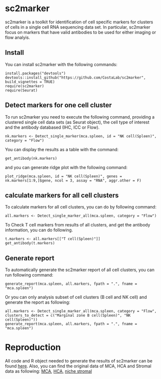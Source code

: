 # sc2marker

sc2marker is a toolkit for identification of cell specific markers for clusters of cells in a single cell RNA sequencing data set. In particular, sc2marker focus on markers that have valid antibodies to be used for either imaging or flow analyis.

## Install

You can install sc2marker with the following commands: 

```{r}
install.packages("devtools")
devtools::install_github("https://github.com/CostaLab/sc2marker", build_vignettes = TRUE)
require(sc2marker)
require(Seurat)
```

## Detect markers for one cell cluster

To run sc2marker you need to execute the following command, providing a clustered single  cell data sets (as Seurat object), the cell type of interest and the antibody databased (IHC, ICC or Flow). 

```{r}
nk.markers <- Detect_single_marker(mca.spleen, id = "NK cell(Spleen)", category = "Flow")
```

You can display the results as a table with the command:

```{r}
get_antibody(nk.markers)
```

and you can generate ridge plot with the following command:

```{r}
plot_ridge(mca.spleen, id = "NK cell(Spleen)", genes = nk.markers[1:9,]$gene, ncol = 3, assay = "RNA", aggr.other = F)
```

## calculate markers for all cell clusters

To calculate markers for all cell clusters, you can do by following command:

```{r}
all.markers <- Detect_single_marker_all(mca.spleen, category = "Flow")
```

To Check T cell markers from results of all clusters, and get the antibody information, you can do following.

```{r}
t.markers <- all.markers[["T cell(Spleen)"]]
get_antibody(t.markers)
```

## Generate report

To automatically generate the sc2marker report of all cell clusters, you can run following command:

```{r}
generate_report(mca.spleen, all.markers, fpath = ".", fname = "mca.spleen")
```

Or you can only analysis subset of cell clusters (B cell and NK cell) and generate the report as following:

```{r}
all.markers <- Detect_single_marker_all(mca.spleen, category = "Flow", clusters_to_detect = c("Marginal zone B cell(Spleen)", "NK cell(Spleen)"))
generate_report(mca.spleen, all.markers, fpath = ".", fname = "mca.spleen")
```

# Reproduction

All code and R object needed to generate the results of sc2marker can be found [here](https://doi.org/10.5281/zenodo.5703652).
Also, you can find the original data of MCA, HCA and Stromal data as following:
[MCA](https://figshare.com/articles/dataset/MCA_DGE_Data/5435866),
[HCA](https://atlas.fredhutch.org/nygc/multimodal-pbmc/),
[niche stromal](https://nicheview.shiny.embl.de/)



